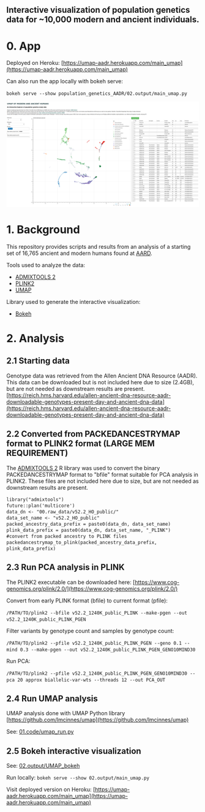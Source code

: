

## Interactive visualization of population genetics data for \~10,000 modern and ancient individuals.

# 0. App
Deployed on Heroku: [https://umap-aadr.herokuapp.com/main_umap](https://umap-aadr.herokuapp.com/main_umap)

Can also run the app locally with bokeh serve:

`bokeh serve --show population_genetics_AADR/02.output/main_umap.py`


![screen](https://raw.githubusercontent.com/thirtysix/population_genetics_AADR/master/main_umap.png)

# 1. Background
This repository provides scripts and results from an analysis of a starting set of 16,765 ancient and modern humans found at [AARD](https://reich.hms.harvard.edu/allen-ancient-dna-resource-aadr-downloadable-genotypes-present-day-and-ancient-dna-data).

Tools used to analyze the data:
 - [ADMIXTOOLS 2](https://github.com/uqrmaie1/admixtools)
 - [PLINK2](https://www.cog-genomics.org/plink/2.0/)
 - [UMAP](https://github.com/lmcinnes/umap)

Library used to generate the interactive visualization:
 - [Bokeh](https://github.com/bokeh/bokeh)



# 2. Analysis

## 2.1 Starting data
Genotype data was retrieved from the Allen Ancient DNA Resource (AADR).  This data can be downloaded but is not included here due to size (2.4GB), but are not needed as downstream results are present.
[https://reich.hms.harvard.edu/allen-ancient-dna-resource-aadr-downloadable-genotypes-present-day-and-ancient-dna-data](https://reich.hms.harvard.edu/allen-ancient-dna-resource-aadr-downloadable-genotypes-present-day-and-ancient-dna-data)

## 2.2 Converted from PACKEDANCESTRYMAP format to PLINK2 format (LARGE MEM REQUIREMENT)
The [ADMIXTOOLS 2](https://github.com/uqrmaie1/admixtools) R library was used to convert the binary PACKEDANCESTRYMAP format to "bfile" format suitable for PCA analysis in PLINK2.
These files are not included here due to size, but are not needed as downstream results are present.
```
library("admixtools")
future::plan('multicore')
data_dn <- "00.raw_data/v52.2_HO_public/"
data_set_name <- "v52.2_HO_public"
packed_ancestry_data_prefix = paste0(data_dn, data_set_name)
plink_data_prefix = paste0(data_dn, data_set_name, "_PLINK")
#convert from packed ancestry to PLINK files
packedancestrymap_to_plink(packed_ancestry_data_prefix, plink_data_prefix)
```

## 2.3 Run PCA analysis in PLINK
The PLINK2 executable can be downloaded here: [https://www.cog-genomics.org/plink/2.0/](https://www.cog-genomics.org/plink/2.0/)

Convert from early PLINK format (bfile) to current format (pfile):

`/PATH/TO/plink2 --bfile v52.2_1240K_public_PLINK --make-pgen --out v52.2_1240K_public_PLINK_PGEN`

Filter variants by genotype count and samples by genotype count:

`/PATH/TO/plink2 --pfile v52.2_1240K_public_PLINK_PGEN --geno 0.1 --mind 0.3 --make-pgen --out v52.2_1240K_public_PLINK_PGEN_GENO10MIND30`

Run PCA:

`/PATH/TO/plink2 --pfile v52.2_1240K_public_PLINK_PGEN_GENO10MIND30 --pca 20 approx biallelic-var-wts --threads 12 --out PCA_OUT`


## 2.4 Run UMAP analysis
UMAP analysis done with UMAP Python library [https://github.com/lmcinnes/umap](https://github.com/lmcinnes/umap)

See: [01.code/umap_run.py](https://github.com/thirtysix/population_genetics_AADR/blob/master/01.code/umap_run.py)

## 2.5 Bokeh interactive visualization
See: [02.output/UMAP_bokeh](https://github.com/thirtysix/population_genetics_AADR/blob/master/02.output/UMAP_bokeh/main_umap.py)

Run locally: `bokeh serve --show 02.output/main_umap.py`

Visit deployed version on Heroku: [https://umap-aadr.herokuapp.com/main_umap](https://umap-aadr.herokuapp.com/main_umap)


